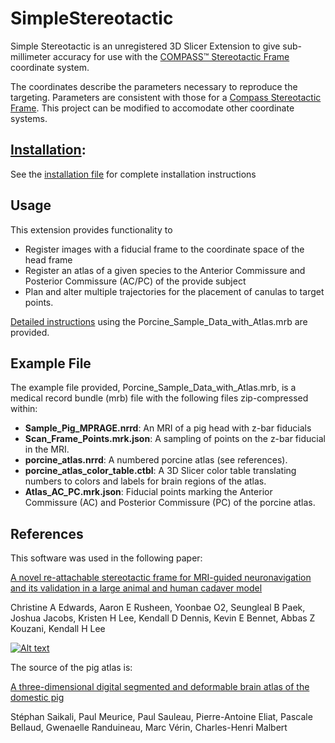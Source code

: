 # SimpleStereotactic
Simple Stereotactic is an unregistered 3D Slicer Extension to give sub-millimeter accuracy for use with the [COMPASS&trade; Stereotactic Frame](http://www.ciimedical.com/index.php?p=compass) coordinate system.

The coordinates describe the parameters necessary to reproduce the targeting. Parameters are consistent with those for a [Compass Stereotactic Frame](http://www.ciimedical.com/index.php?p=compass).  This project can be modified to accomodate other coordinate systems.



## [Installation](INSTALLATION.md): 
See the [installation file](INSTALLATION.md) for complete installation instructions

## Usage
This extension provides functionality to

* Register images with a fiducial frame to the coordinate space of the head frame
* Register an atlas of a given species to the Anterior Commissure and Posterior Commissure (AC/PC) of the provide subject
* Plan and alter multiple trajectories for the placement of canulas to target points.

[Detailed instructions](Example_Instructions.md) using the Porcine_Sample_Data_with_Atlas.mrb are provided.

## Example File
The example file provided, Porcine_Sample_Data_with_Atlas.mrb, is a medical record bundle (mrb) file with the following files zip-compressed within:

* **Sample_Pig_MPRAGE.nrrd**: An MRI of a pig head with z-bar fiducials
* **Scan_Frame_Points.mrk.json**: A sampling of points on the z-bar fiducial in the MRI.
* **porcine_atlas.nrrd**: A numbered porcine atlas (see references).
* **porcine_atlas_color_table.ctbl**: A 3D Slicer color table translating numbers to colors and labels for brain regions of the atlas.
* **Atlas_AC_PC.mrk.json**: Fiducial points marking the Anterior Commissure (AC) and Posterior Commissure (PC) of the porcine atlas.



## References
This software was used in the following paper:

[A novel re-attachable stereotactic frame for MRI-guided neuronavigation and its validation in a large animal and human cadaver model](https://iopscience.iop.org/article/10.1088/1741-2552/aadb49)

Christine A Edwards, Aaron E Rusheen, Yoonbae O2, Seungleal B Paek, Joshua Jacobs, Kristen H Lee, Kendall D Dennis, Kevin E Bennet, Abbas Z Kouzani, Kendall H Lee

[![Alt text](https://img.youtube.com/vi/GGV5B3V5j9A/0.jpg)](https://www.youtube.com/watch?v=GGV5B3V5j9A)

The source of the pig atlas is:

[A three-dimensional digital segmented and deformable brain atlas of the domestic pig](https://doi.org/10.1016/j.jneumeth.2010.07.041)

Stéphan Saikali, Paul Meurice, Paul Sauleau, Pierre-Antoine Eliat,
Pascale Bellaud, Gwenaelle Randuineau, Marc Vérin, Charles-Henri Malbert
